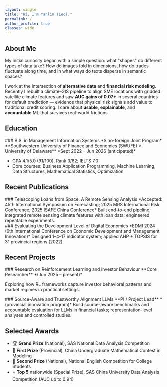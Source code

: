 ```yaml
---
layout: single
title: "Hi, I'm Yanlin (Leo)."
permalink: /
author_profile: true
classes: wide
---
```


## About Me

My initial curiosity began with a simple question: what "shapes" do different types of data take? How do images fold in dimensions, how do trades fluctuate along time, and in what ways do texts disperse in semantic spaces?

I work at the intersection of **alternative data** and **financial risk modeling**. Recently I rebuilt a climate–GIS pipeline to align SME locations with gridded satellite climate features and saw **AUC gains of 0.07+** in several countries for default prediction — evidence that physical risk signals add value to traditional credit scoring. I care about **usable**, **explainable**, and **accountable** ML that survives real-world frictions.

## Education

<div class="education-entry" markdown="1">
### B.S. in Management Information Systems
*Sino-foreign Joint Program*  
**Southwestern University of Finance and Economics (SWUFE) × University of Delaware**  
*Sept 2022 – Jun 2026 (anticipated)*

- GPA 4.1/5.0 (91/100), Rank 3/62; IELTS 7.0
- Core courses: Business Application Programming, Machine Learning, Data Structures, Mathematical Statistics, Optimization
</div>

## Recent Publications

<div class="publication-entry" markdown="1">
### Telescoping Loans from Space: A Remote Sensing Analysis
*Accepted: 45th International Symposium on Forecasting; 2025 MRS International Risk Conference; 2025 ISAFE China Conference*
Built end-to-end pipeline; integrated remote sensing climate features with loan data; engineered repeatable experiments.
</div>

<div class="publication-entry" markdown="1">
### Evaluating the Development Level of Digital Economies
*EDMI 2024 (6th International Conference on Economic Development and Management Innovation)*
Designed 1–4–17 indicator system; applied AHP + TOPSIS for 31 provincial regions (2022).
</div>

## Recent Projects

<div class="project-entry" markdown="1">
### Research on Reinforcement Learning and Investor Behaviour
**Core Researcher** *(Jun 2025 – present)*

Exploring how RL frameworks capture investor behavioral patterns and market regimes in practical settings.
</div>

<div class="project-entry" markdown="1">
### Source-Aware and Trustworthy Alignment LLMs
**PI / Project Lead** *(provincial innovation program)*
Build source-aware benchmarks and accountable evaluation for LLMs in financial tasks; representation-level analyses and controlled studies.
</div>

## Selected Awards

- 🏆 **Grand Prize** (National), SAS National Data Analysis Competition
- 🥇 **First Prize** (Provincial), China Undergraduate Mathematical Contest in Modeling
- 🥈 **Second Prize** (National), National English Competition for College Students
- ⭐ **Top 5** nationwide (Special Prize), SAS China University Data Analysis Competition (AUC up to 0.94)
